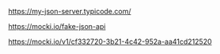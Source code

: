 https://my-json-server.typicode.com/

https://mocki.io/fake-json-api

https://mocki.io/v1/cf332720-3b21-4c42-952a-aa41cd212520
